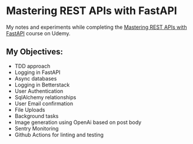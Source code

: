 # Mastering REST APIs with FastAPI

My notes and experiments while completing the [Mastering REST APIs with FastAPI](https://www.udemy.com/course/rest-api-fastapi-python/) course on Udemy.

## My Objectives:

 * TDD approach
 * Logging in FastAPI
 * Async databases
 * Logging in Betterstack
 * User Authentication
 * SqlAlchemy relationships
 * User Email confirmation
 * File Uploads
 * Background tasks
 * Image generation using OpenAi based on post body
 * Sentry Monitoring
 * Github Actions for linting and testing
